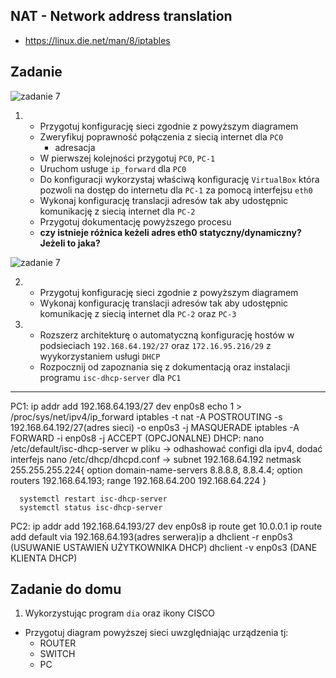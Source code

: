 NAT - Network address translation
----------------------------------

  * https://linux.die.net/man/8/iptables

Zadanie
------------

![zadanie 7](nat-1.svg)

1.
   * Przygotuj konfigurację sieci zgodnie z powyższym diagramem
   * Zweryfikuj poprawność połączenia z siecią internet dla ``PC0``
      * adresacja
   * W pierwszej kolejności przygotuj ``PC0``, ``PC-1``
   * Uruchom usługe ``ip_forward`` dla ``PC0``
   * Do konfiguracji wykorzystaj właściwą konfigurację ``VirtualBox`` która pozwoli na dostęp do internetu dla ``PC-1`` za pomocą interfejsu ``eth0``
   * Wykonaj konfigurację translacji adresów tak aby udostępnic komunikację z siecią internet dla ``PC-2``
   * Przygotuj dokumentację powyższego procesu
   *  **czy istnieje różnica keżeli adres eth0 statyczny/dynamiczny? Jeżeli to jaka?**


![zadanie 7](nat-2.svg)

2. 
    * Przygotuj konfigurację sieci zgodnie z powyższym diagramem
    * Wykonaj konfigurację translacji adresów tak aby udostępnic komunikację z siecią internet dla ``PC-2`` oraz ``PC-3``
    
3. 
    * Rozszerz architekturę o automatyczną konfigurację hostów w podsieciach ``192.168.64.192/27`` oraz ``172.16.95.216/29`` z wyykorzystaniem usługi ``DHCP``
    * Rozpocznij od zapoznania się z dokumentacją oraz instalacji programu ``isc-dhcp-server`` dla ``PC1``


--------------

 PC1: ip addr add 192.168.64.193/27 dev enp0s8
      echo 1 > /proc/sys/net/ipv4/ip_forward
      iptables -t nat -A POSTROUTING -s 192.168.64.192/27(adres sieci) -o enp0s3 -j MASQUERADE
      iptables -A FORWARD -i enp0s8 -j ACCEPT (OPCJONALNE)
      DHCP: nano /etc/default/isc-dhcp-server
            w pliku -> odhashować configi dla ipv4, dodać interfejs
            nano /etc/dhcp/dhcpd.conf -> subnet 192.168.64.192 netmask 255.255.255.224{
                                           option domain-name-servers 8.8.8.8, 8.8.4.4;
                                           option routers 192.168.64.193;
                                           range 192.168.64.200 192.168.64.224
                                           }
            
      systemctl restart isc-dhcp-server
      systemctl status isc-dhcp-server
 
 PC2: ip addr add 192.168.64.193/27 dev enp0s8
      ip route get 10.0.0.1
      ip route add default via 192.168.64.193(adres serwera)ip a
      dhclient -r enp0s3 (USUWANIE USTAWIEŃ UŻYTKOWNIKA DHCP)
      dhclient -v enp0s3 (DANE KLIENTA DHCP)

Zadanie do domu
---------------

1. Wykorzystując program ``dia`` oraz ikony CISCO
  * Przygotuj diagram powyższej sieci uwzględniając urządzenia tj:
    * ROUTER
    * SWITCH
    * PC
  
